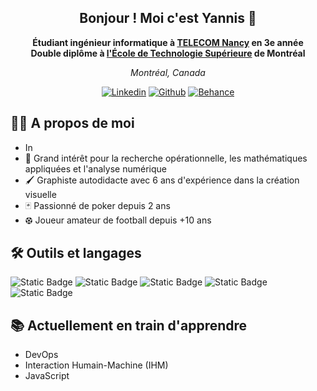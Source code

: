 <div style="text-align: center;">
<h2>
Bonjour ! Moi c'est Yannis 👋
</h2>

**Étudiant ingénieur informatique à [TELECOM Nancy](https://telecomnancy.univ-lorraine.fr/) en 3e année\
Double diplôme à [l'École de Technologie Supérieure](https://www.etsmtl.ca/) de Montréal**

*Montréal, Canada*

[![Linkedin](https://img.shields.io/badge/Yannis%20Ouakrim-blue?style=flat-square&logo=linkedin&logoColor=white
)](https://fr.linkedin.com/in/yannis-o-2036491aa)
[![Github](https://img.shields.io/badge/Yojda-white?style=flat-square&logo=github&logoColor=black
)](https://github.com/Yojda)
[![Behance](https://img.shields.io/badge/Yannis%20Ouakrim-%230057ff?style=flat-square&logo=behance&logoColor=white&link=https%3A%2F%2Fwww.behance.net%2Fyojda)](https://www.behance.net/yojda)

</div>

## 🙋‍♂️ A propos de moi

- In
- 📖 Grand intérêt pour la recherche opérationnelle, les mathématiques appliquées et l'analyse numérique
- 🖌️ Graphiste autodidacte avec 6 ans d'expérience dans la création visuelle
- 🃏 Passionné de poker depuis 2 ans
- ⚽︎ Joueur amateur de football depuis +10 ans

## 🛠️ Outils et langages

![Static Badge](https://img.shields.io/badge/python-%233673a5?style=for-the-badge&logo=python&logoColor=white&link=https%3A%2F%2Fwww.behance.net%2Fyojda)
![Static Badge](https://img.shields.io/badge/langage%20c-%23a5b5c7?style=for-the-badge&logo=c&logoColor=black&link=https%3A%2F%2Fwww.behance.net%2Fyojda)
![Static Badge](https://img.shields.io/badge/matlab-%23f85b05?style=for-the-badge&logo=matlab&logoColor=black&link=https%3A%2F%2Fwww.behance.net%2Fyojda)
![Static Badge](https://img.shields.io/badge/java-%23ec2025?style=for-the-badge&logo=java&logoColor=black&link=https%3A%2F%2Fwww.behance.net%2Fyojda)
![Static Badge](https://img.shields.io/badge/git-%23f05133?style=for-the-badge&logo=git&logoColor=white&link=https%3A%2F%2Fwww.behance.net%2Fyojda)

## 📚 Actuellement en train d'apprendre

- DevOps
- Interaction Humain-Machine (IHM)
- JavaScript